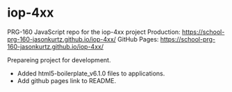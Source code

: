 # iop-4xx
PRG-160 JavaScript repo for the iop-4xx project
Production: https://school-prg-160-jasonkurtz.github.io/iop-4xx/
GitHub Pages: https://school-prg-160-jasonkurtz.github.io/iop-4xx/

Prepareing project for development.
- Added html5-boilerplate_v6.1.0 files to applications.
- Add github pages link to README.